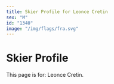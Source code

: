 ```yaml
---
title: Skier Profile for Leonce Cretin
sex: "M"
id: "1340"
image: "/img/flags/fra.svg" 
---
```


# Skier Profile

This page is for: Leonce Cretin.
    